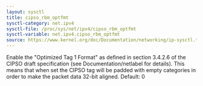 ```yaml
---
layout: sysctl
title: cipso_rbm_optfmt
sysctl-category: net.ipv4
sysctl-file: /proc/sys/net/ipv4/cipso_rbm_optfmt
sysctl-variable: net.ipv4.cipso_rbm_optfmt
source: https://www.kernel.org/doc/Documentation/networking/ip-sysctl.txt
---
```

Enable the "Optimized Tag 1 Format" as defined in section 3.4.2.6 of
the CIPSO draft specification (see Documentation/netlabel for details).
This means that when set the CIPSO tag will be padded with empty
categories in order to make the packet data 32-bit aligned.
Default: 0

